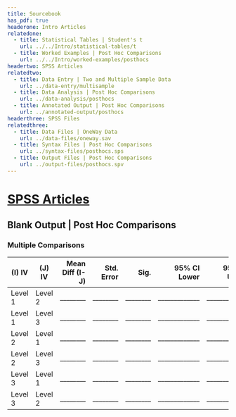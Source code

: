 ```yaml
---
title: Sourcebook
has_pdf: true
headerone: Intro Articles
relatedone:
  - title: Statistical Tables | Student's t
    url: ../../Intro/statistical-tables/t
  - title: Worked Examples | Post Hoc Comparisons
    url: ../../Intro/worked-examples/posthocs
headertwo: SPSS Articles
relatedtwo:
  - title: Data Entry | Two and Multiple Sample Data
    url: ../data-entry/multisample
  - title: Data Analysis | Post Hoc Comparisons
    url: ../data-analysis/posthocs
  - title: Annotated Output | Post Hoc Comparisons
    url: ../annotated-output/posthocs
headerthree: SPSS Files
relatedthree:
  - title: Data Files | OneWay Data
    url: ../data-files/oneway.sav
  - title: Syntax Files | Post Hoc Comparisons
    url: ../syntax-files/posthocs.sps
  - title: Output Files | Post Hoc Comparisons
    url: ../output-files/posthocs.spv
---
```


# [SPSS Articles](../index.md)

## Blank Output | Post Hoc Comparisons

### Multiple Comparisons

| (I) IV   | (J) IV   | Mean Diff (I-J) | Std. Error | Sig.  | 95% CI Lower | 95% CI Upper |
|----------|----------|-----------------:|------------:|-------:|---------------:|---------------:|
| Level 1  | Level 2  | ________         | ________    | ________ | _____________  | _____________  |
| Level 1  | Level 3  | ________         | ________    | ________ | _____________  | _____________  |
| Level 2  | Level 1  | ________         | ________    | ________ | _____________  | _____________  |
| Level 2  | Level 3  | ________         | ________    | ________ | _____________  | _____________  |
| Level 3  | Level 1  | ________         | ________    | ________ | _____________  | _____________  |
| Level 3  | Level 2  | ________         | ________    | ________ | _____________  | _____________  |
